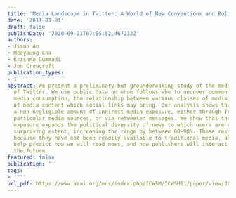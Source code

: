 ```yaml
---
title: 'Media Landscape in Twitter: A World of New Conventions and Political Diversity'
date: '2011-01-01'
draft: false
publishDate: '2020-09-21T07:55:52.467212Z'
authors:
- Jisun An
- Meeyoung Cha
- Krishna Gummadi
- Jon Crowcroft
publication_types:
- 1
abstract: We present a preliminary but groundbreaking study of the media landscape
  of Twitter. We use public data on whom follows who to uncover common behaviour in
  media consumption, the relationship between various classes of media, and the diversity
  of media content which social links may bring. Our analysis shows that there is
  a non-negligible amount of indirect media exposure, either through friends who follow
  particular media sources, or via retweeted messages. We show that the indirect media
  exposure expands the political diversity of news to which users are exposed to a
  surprising extent, increasing the range by between 60-98%. These results are valuable
  because they have not been readily available to traditional media, and they can
  help predict how we will read news, and how publishers will interact with us in
  the future.
featured: false
publication: ''
tags:
- '""'
url_pdf: https://www.aaai.org/ocs/index.php/ICWSM/ICWSM11/paper/view/2825
---
```


